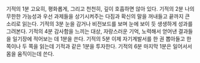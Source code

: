 기적의 1분 고요히, 평화롭게, 그리고 천천히, 깊이 호흡하면 않아 있다.
기적의 2분 나의 무한한 가능성과 우선 과제들을 상기시켜주는 다짐과 확신의 말을 꺼내들고 끝까지 큰 소리로 읽는다.
기적의 3분 눈을 감거나 비전보드를 보며 눈에 보이 듯 생생하게 성과를 그려본다.
기적의 4분 감사함을 느끼는 대상, 자랑스러운 기억, 노력해서 얻어낸 결과들을 일기장에 적어보는 데 1분을 쓴다.
기적의 5분 이제 자기계발서를 한 권 뽑아들고 한 쪽이나 두 쪽을 읽는데 기적과 같은 1분을 투자한다.
기적의 6분 마지막 1분은 일어서서 몸을 움직이는데 쓴다.

